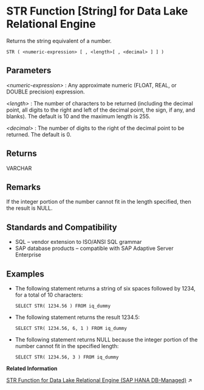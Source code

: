 <!-- loioa584f54284f21015bb43e961aa835036 -->

# STR Function \[String\] for Data Lake Relational Engine

Returns the string equivalent of a number.



```
STR ( <numeric-expression> [ , <length>[ , <decimal> ] ] )
```



<a name="loioa584f54284f21015bb43e961aa835036__STR_parm1"/>

## Parameters

 *<numeric-expression\>*
 :   Any approximate numeric \(FLOAT, REAL, or DOUBLE precision\) expression.

  *<length\>*
 :   The number of characters to be returned \(including the decimal point, all digits to the right and left of the decimal point, the sign, if any, and blanks\). The default is 10 and the maximum length is 255.

  *<decimal\>*
 :   The number of digits to the right of the decimal point to be returned. The default is 0.

 

<a name="loioa584f54284f21015bb43e961aa835036__STR_returns1"/>

## Returns

VARCHAR



<a name="loioa584f54284f21015bb43e961aa835036__STR_remarks1"/>

## Remarks

If the integer portion of the number cannot fit in the length specified, then the result is NULL.



<a name="loioa584f54284f21015bb43e961aa835036__STR_standards1"/>

## Standards and Compatibility

-   SQL – vendor extension to ISO/ANSI SQL grammar
-   SAP database products – compatible with SAP Adaptive Server Enterprise



<a name="loioa584f54284f21015bb43e961aa835036__STR_example1"/>

## Examples

-   The following statement returns a string of six spaces followed by 1234, for a total of 10 characters:

    ```
    SELECT STR( 1234.56 ) FROM iq_dummy
    ```

-   The following statement returns the result 1234.5:

    ```
    SELECT STR( 1234.56, 6, 1 ) FROM iq_dummy
    ```

-   The following statement returns NULL because the integer portion of the number cannot fit in the specified length:

    ```
    SELECT STR( 1234.56, 3 ) FROM iq_dummy
    ```


**Related Information**  


[STR Function for Data Lake Relational Engine (SAP HANA DB-Managed)](https://help.sap.com/viewer/a898e08b84f21015969fa437e89860c8/2023_1_QRC/en-US/6152b1608e3e4c5e898c592f645366b7.html "Returns the string equivalent of a number.") :arrow_upper_right:

